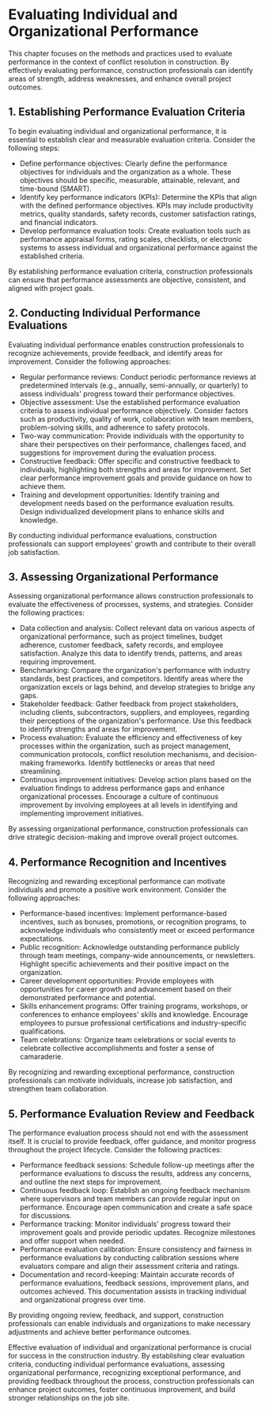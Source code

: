 # Evaluating Individual and Organizational Performance

This chapter focuses on the methods and practices used to evaluate performance in the context of conflict resolution in construction. By effectively evaluating performance, construction professionals can identify areas of strength, address weaknesses, and enhance overall project outcomes.

## 1\. Establishing Performance Evaluation Criteria

To begin evaluating individual and organizational performance, it is essential to establish clear and measurable evaluation criteria. Consider the following steps:

- Define performance objectives: Clearly define the performance objectives for individuals and the organization as a whole. These objectives should be specific, measurable, attainable, relevant, and time-bound (SMART).
- Identify key performance indicators (KPIs): Determine the KPIs that align with the defined performance objectives. KPIs may include productivity metrics, quality standards, safety records, customer satisfaction ratings, and financial indicators.
- Develop performance evaluation tools: Create evaluation tools such as performance appraisal forms, rating scales, checklists, or electronic systems to assess individual and organizational performance against the established criteria.

By establishing performance evaluation criteria, construction professionals can ensure that performance assessments are objective, consistent, and aligned with project goals.

## 2\. Conducting Individual Performance Evaluations

Evaluating individual performance enables construction professionals to recognize achievements, provide feedback, and identify areas for improvement. Consider the following approaches:

- Regular performance reviews: Conduct periodic performance reviews at predetermined intervals (e.g., annually, semi-annually, or quarterly) to assess individuals' progress toward their performance objectives.
- Objective assessment: Use the established performance evaluation criteria to assess individual performance objectively. Consider factors such as productivity, quality of work, collaboration with team members, problem-solving skills, and adherence to safety protocols.
- Two-way communication: Provide individuals with the opportunity to share their perspectives on their performance, challenges faced, and suggestions for improvement during the evaluation process.
- Constructive feedback: Offer specific and constructive feedback to individuals, highlighting both strengths and areas for improvement. Set clear performance improvement goals and provide guidance on how to achieve them.
- Training and development opportunities: Identify training and development needs based on the performance evaluation results. Design individualized development plans to enhance skills and knowledge.

By conducting individual performance evaluations, construction professionals can support employees' growth and contribute to their overall job satisfaction.

## 3\. Assessing Organizational Performance

Assessing organizational performance allows construction professionals to evaluate the effectiveness of processes, systems, and strategies. Consider the following practices:

- Data collection and analysis: Collect relevant data on various aspects of organizational performance, such as project timelines, budget adherence, customer feedback, safety records, and employee satisfaction. Analyze this data to identify trends, patterns, and areas requiring improvement.
- Benchmarking: Compare the organization's performance with industry standards, best practices, and competitors. Identify areas where the organization excels or lags behind, and develop strategies to bridge any gaps.
- Stakeholder feedback: Gather feedback from project stakeholders, including clients, subcontractors, suppliers, and employees, regarding their perceptions of the organization's performance. Use this feedback to identify strengths and areas for improvement.
- Process evaluation: Evaluate the efficiency and effectiveness of key processes within the organization, such as project management, communication protocols, conflict resolution mechanisms, and decision-making frameworks. Identify bottlenecks or areas that need streamlining.
- Continuous improvement initiatives: Develop action plans based on the evaluation findings to address performance gaps and enhance organizational processes. Encourage a culture of continuous improvement by involving employees at all levels in identifying and implementing improvement initiatives.

By assessing organizational performance, construction professionals can drive strategic decision-making and improve overall project outcomes.

## 4\. Performance Recognition and Incentives

Recognizing and rewarding exceptional performance can motivate individuals and promote a positive work environment. Consider the following approaches:

- Performance-based incentives: Implement performance-based incentives, such as bonuses, promotions, or recognition programs, to acknowledge individuals who consistently meet or exceed performance expectations.
- Public recognition: Acknowledge outstanding performance publicly through team meetings, company-wide announcements, or newsletters. Highlight specific achievements and their positive impact on the organization.
- Career development opportunities: Provide employees with opportunities for career growth and advancement based on their demonstrated performance and potential.
- Skills enhancement programs: Offer training programs, workshops, or conferences to enhance employees' skills and knowledge. Encourage employees to pursue professional certifications and industry-specific qualifications.
- Team celebrations: Organize team celebrations or social events to celebrate collective accomplishments and foster a sense of camaraderie.

By recognizing and rewarding exceptional performance, construction professionals can motivate individuals, increase job satisfaction, and strengthen team collaboration.

## 5\. Performance Evaluation Review and Feedback

The performance evaluation process should not end with the assessment itself. It is crucial to provide feedback, offer guidance, and monitor progress throughout the project lifecycle. Consider the following practices:

- Performance feedback sessions: Schedule follow-up meetings after the performance evaluations to discuss the results, address any concerns, and outline the next steps for improvement.
- Continuous feedback loop: Establish an ongoing feedback mechanism where supervisors and team members can provide regular input on performance. Encourage open communication and create a safe space for discussions.
- Performance tracking: Monitor individuals' progress toward their improvement goals and provide periodic updates. Recognize milestones and offer support when needed.
- Performance evaluation calibration: Ensure consistency and fairness in performance evaluations by conducting calibration sessions where evaluators compare and align their assessment criteria and ratings.
- Documentation and record-keeping: Maintain accurate records of performance evaluations, feedback sessions, improvement plans, and outcomes achieved. This documentation assists in tracking individual and organizational progress over time.

By providing ongoing review, feedback, and support, construction professionals can enable individuals and organizations to make necessary adjustments and achieve better performance outcomes.

Effective evaluation of individual and organizational performance is crucial for success in the construction industry. By establishing clear evaluation criteria, conducting individual performance evaluations, assessing organizational performance, recognizing exceptional performance, and providing feedback throughout the process, construction professionals can enhance project outcomes, foster continuous improvement, and build stronger relationships on the job site.
